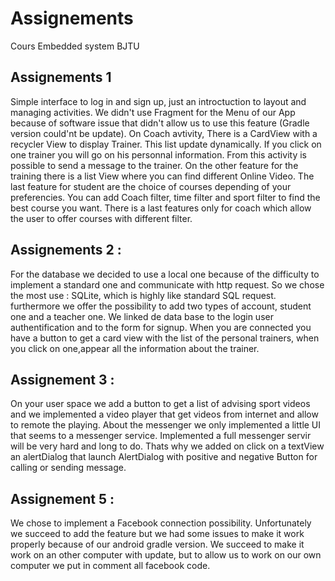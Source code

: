 # Assignements
Cours Embedded system BJTU

## Assignements 1

Simple interface to log in and sign up, just an introctuction to layout and managing activities. We didn't use Fragment for the Menu of our App because of software issue that didn't allow us to use this feature (Gradle version could'nt be update). On Coach avtivity, There is a CardView with a recycler View to display Trainer. This list update dynamically. If you click on one trainer you will go on his personnal information. From this activity is possible to send a message to the trainer. On the other feature for the training there is a list View where you can find different Online Video. The last feature for student are the choice of courses depending of your preferencies. You can add Coach filter, time filter and sport filter to find the best course you want. There is a last features only for coach which allow the user to offer courses with different filter.

## Assignements 2 : 

For the database we decided to use a local one because of the difficulty to implement a standard one and communicate with http request. So we chose the most use : SQLite, which is highly like standard SQL request. furthermore we offer the possibility to add two types of account, student one and a teacher one. 
We linked de data base to the login user authentification and to the form for signup.
When you are connected you have a button to get a card view with the list of the personal trainers, when you click on one,appear all the information about the trainer.

## Assignement 3 :

On your user space we add a button to get a list of advising sport videos and we implemented a video player that get videos from internet and allow to remote the playing.
About the messenger we only implemented a little UI that seems to a messenger service. Implemented a full messenger servir will be very hard and long to do. Thats why we added on click on a textView an alertDialog that launch AlertDialog with positive and negative Button for calling or sending message.

## Assignement 5 :

We chose to implement a Facebook connection possibility. Unfortunately we succeed to add the feature but we had some issues to make it work properly because of our android gradle version. We succeed to make it work on an other computer with update, but to allow us to work on our own computer we put in comment all facebook code.
